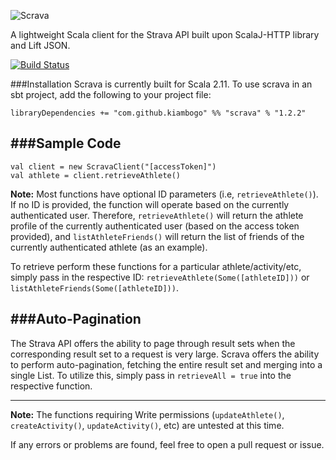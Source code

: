 ![Scrava](https://cloud.githubusercontent.com/assets/4472397/6699144/9a4ee65c-ccd5-11e4-9369-e89eea337b17.jpg)

A lightweight 	Scala client for the Strava API built upon ScalaJ-HTTP library and Lift JSON.

[![Build Status](https://travis-ci.org/kiambogo/scrava.svg?branch=master)](https://travis-ci.org/kiambogo/scrava)

###Installation
Scrava is currently built for Scala 2.11. To use scrava in an sbt project, add the following to your project file:

    libraryDependencies += "com.github.kiambogo" %% "scrava" % "1.2.2"

###Sample Code
---------------------

    val client = new ScravaClient("[accessToken]")
	val athlete = client.retrieveAthlete()

**Note:** Most functions have optional ID parameters (i.e, `retrieveAthlete()`). If no ID is provided, the function will operate based on the currently authenticated user. Therefore, `retrieveAthlete()` will return the athlete profile of the currently authenticated user (based on the access token provided), and `listAthleteFriends()` will return the list of friends of the currently authenticated athlete (as an example).

To retrieve perform these functions for a particular athlete/activity/etc, simply pass in the respective ID: `retrieveAthlete(Some([athleteID]))` or `listAthleteFriends(Some([athleteID]))`.

###Auto-Pagination
---------------------
The Strava API offers the ability to page through result sets when the corresponding result set to a request is very large. Scrava offers the ability to perform auto-pagination, fetching the entire result set and merging into a single List. To utilize this, simply pass in `retrieveAll = true` into the respective function.

-----------------------------
**Note:** The functions requiring Write permissions (`updateAthlete()`, `createActivity()`, `updateActivity()`, etc) are untested at this time.

If any errors or problems are found, feel free to open a pull request or issue.
